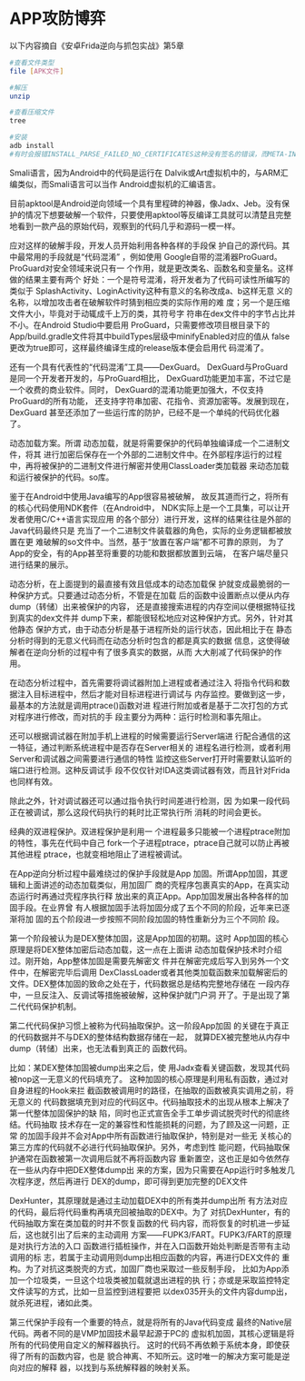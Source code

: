 # APP攻防博弈

以下内容摘自《安卓Frida逆向与抓包实战》第5章

```sh
#查看文件类型
file [APK文件]

#解压
unzip

#查看压缩文件
tree

#安装
adb install
#有时会报错INSTALL_PARSE_FAILED_NO_CERTIFICATES这种没有签名的错误，而META-INF文件夹主要就是用于存储签名文件的。这里值得一提的是，Android本身的签名十分简单，和Apple签名机制严格由Apple官方控制不同，由于Android本身的开源导致Android市场的碎片化，Android最终也就没有限制App的签名方身份，而这一点在促进Android发展的同时也为重打包的技术创造了便利。
```

Smali语言，因为Android中的代码是运行在 Dalvik或Art虚拟机中的，与ARM汇编类似，而Smali语言可以当作 Android虚拟机的汇编语言。

目前apktool是Android逆向领域一个具有里程碑的神器，像Jadx、Jeb。没有保护的情况下想要破解一个软件，只要使用apktool等反编译工具就可以清楚且完整地看到一款产品的原始代码，观察到的代码几乎和源码一模一样。

应对这样的破解手段，开发人员开始利用各种各样的手段保 护自己的源代码。其中最常用的手段就是“代码混淆” ，例如使用 Google自带的混淆器ProGuard。ProGuard对安全领域来说只有一 个作用，就是更改类名、函数名和变量名。这样做的结果主要有两个 好处：一个是符号混淆，将开发者为了代码可读性所编写的类似于 SplashActivity、LoginActivity这种有意义的名称改成a、b这样无意 义的名称，以增加攻击者在破解软件时猜到相应类的实际作用的难 度；另一个是压缩文件大小，毕竟对于动辄成千上万的类，其符号字 符串在dex文件中的字节占比并不小。在Android Studio中要启用 ProGuard，只需要修改项目根目录下的App/build.gradle文件将其中buildTypes层级中minifyEnabled对应的值从 false更改为true即可，这样最终编译生成的release版本便会启用代 码混淆了。

还有一个具有代表性的“代码混淆”工具——DexGuard。 DexGuard与ProGuard是同一个开发者开发的，与ProGuard相比， DexGuard功能更加丰富，不过它是一个收费的商业软件。同时， DexGuard的混淆功能更加强大，不仅支持ProGuard的所有功能， 还支持字符串加密、花指令、资源加密等。发展到现在，DexGuard 甚至还添加了一些运行库的防护，已经不是一个单纯的代码优化器 了。

动态加载方案。所谓 动态加载，就是将需要保护的代码单独编译成一个二进制文件，将其 进行加密后保存在一个外部的二进制文件中。在外部程序运行的过程中，再将被保护的二进制文件进行解密并使用ClassLoader类加载器 来动态加载和运行被保护的代码。so库。

鉴于在Android中使用Java编写的App很容易被破解， 故反其道而行之，将所有的核心代码使用NDK套件（在Android中， NDK实际上是一个工具集，可以让开发者使用C/C++语言实现应用 的各个部分）进行开发，这样的结果往往是外部的Java代码最终只是 充当了一个二进制文件装载器的角色，实际的业务逻辑都被放置在更 难破解的so文件中。当然，基于“放置在客户端”都不可靠的原则， 为了App的安全，有的App甚至将重要的功能和数据都放置到云端， 在客户端尽量只进行结果的展示。

动态分析，在上面提到的最直接有效且低成本的动态加载保 护就变成最脆弱的一种保护方式。只要通过动态分析，不管是在加载 后的函数中设置断点以便从内存dump（转储）出来被保护的内容， 还是直接搜索进程的内存空间以便根据特征找到真实的dex文件并 dump下来，都能很轻松地应对这种保护方式。另外，针对其他静态 保护方式，由于动态分析是基于进程所处的运行状态，因此相比于在 静态分析时得到的无意义代码而在动态分析时包含的都是真实的数据 信息，这使得破解者在逆向分析的过程中有了很多真实的数据，从而 大大削减了代码保护的作用。

在动态分析过程中，首先需要将调试器附加上进程或者通过注入 将指令代码和数据注入目标进程中，然后才能对目标进程进行调试与 内存监控。要做到这一步，最基本的方法就是调用ptrace()函数对进 程进行附加或者是基于二次打包的方式对程序进行修改，而对抗的手 段主要分为两种：运行时检测和事先阻止。

还可以根据调试器在附加手机上进程的时候需要运行Server端进 行配合通信的这一特征，通过判断系统进程中是否存在Server相关的 进程名进行检测，或者利用Server和调试器之间需要进行通信的特性 监控这些Server打开时需要默认监听的端口进行检测。这种反调试手 段不仅仅针对IDA这类调试器有效，而且针对Frida也同样有效。

除此之外，针对调试器还可以通过指令执行时间差进行检测，因 为如果一段代码正在被调试，那么这段代码执行的耗时比正常执行所 消耗的时间会更长。

经典的双进程保护。双进程保护是利用一 个进程最多只能被一个进程ptrace附加的特性，事先在代码中自己 fork一个子进程ptrace，ptrace自己就可以防止再被其他进程 ptrace，也就变相地阻止了进程被调试。

在App逆向分析过程中最难绕过的保护手段就是App 加固。所谓App加固，其逻辑和上面讲述的动态加载类似，用加固厂 商的壳程序包裹真实的App，在真实动态运行时再通过壳程序执行释 放出来的真正App。App加固发展出各种各样的加固手段。在业界曾 有人根据加固手法将加固分成了五个不同的阶段，近年来已逐渐将加 固的五个阶段进一步按照不同阶段加固的特性重新分为三个不同阶 段。

第一个阶段被认为是DEX整体加固，这是App加固的初期。这时 App加固的核心原理是将DEX整体加密后动态加载，这一点在上面讲 动态加载保护技术时介绍过。刚开始，App整体加固是需要先解密文 件并在解密完成后写入到另外一个文件中，在解密完毕后调用 DexClassLoader或者其他类加载函数来加载解密后的文件。DEX整体加固的致命之处在于，代码数据总是结构完整地存储在 一段内存中，一旦反注入、反调试等措施被破解，这种保护就门户洞 开了。于是出现了第二代代码保护机制。

第二代代码保护习惯上被称为代码抽取保护。这一阶段App加固 的关键在于真正的代码数据并不与DEX的整体结构数据存储在一起， 就算DEX被完整地从内存中dump（转储）出来，也无法看到真正的 函数代码。

比如：某DEX整体加固被dump出来之后，使 用Jadx查看关键函数，发现其代码被nop这一无意义的代码填充了。 这种加固的核心原理是利用私有函数，通过对自身进程的Hook来拦 截函数被调用时的路径，在抽取的函数被真实调用之前，将无意义的 代码数据填充到对应的代码区中。代码抽取技术的出现从根本上解决了第一代整体加固保护的缺 陷，同时也正式宣告全手工单步调试脱壳时代的彻底终结。代码抽取 技术存在一定的兼容性和性能损耗的问题，为了顾及这一问题，正常 的加固手段并不会对App中所有函数进行抽取保护，特别是对一些无 关核心的第三方库的代码就不必进行代码抽取保护。另外，考虑到性 能问题，代码抽取保护通常在函数被第一次调用后就不再将函数内容 重新置空，这也正是如今依然存在一些从内存中把DEX整体dump出 来的方案，因为只需要在App运行时多触发几次程序逻，然后再进行 DEX的dump，即可得到更加完整的DEX文件

DexHunter，其原理就是通过主动加载DEX中的所有类并dump出所 有方法对应的代码，最后将代码重构再填充回被抽取的DEX中。为了 对抗DexHunter，有的代码抽取方案在类加载的时并不恢复函数的代 码内容，而将恢复的时机进一步延后，这也就引出了后来的主动调用 方案——FUPK3/FART。FUPK3/FART的原理是对执行方法的入口 函数进行插桩操作，并在入口函数开始处判断是否带有主动调用的标 志，若属于主动调用则dump出相应函数的内容，再进行DEX文件的 重构。为了对抗这类脱壳的方式，加固厂商也采取过一些反制手段， 比如为App添加一个垃圾类，一旦这个垃圾类被加载就退出进程的执 行；亦或是采取监控特定文件读写的方式，比如一旦监控到进程要把 以dex035开头的文件内容dump出，就杀死进程，诸如此类。

第三代保护手段有一个重要的特点，就是将所有的Java代码变成 最终的Native层代码。两者不同的是VMP加固技术最早起源于PC的 虚拟机加固，其核心逻辑是将所有的代码使用自定义的解释器执行。 这时的代码不再依赖于系统本身，即使获得了所有的函数内容，也是 貌合神离、不知所云。这时唯一的解决方案可能是逆向对应的解释 器，以找到与系统解释器的映射关系。